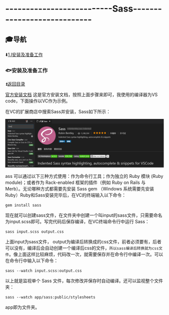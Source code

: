 # --------------------------Sass---------------------------- #

<p id="tit"></p>
                       
## :mortar_board:导航 ##

:arrow_down:<a href="#a1">1.l安装及准备工作</a>

<p id="a1"></p>
       
### :fish:安装及准备工作 ###

:arrow_double_up:<a href ="#tit">返回目录</a>

[官方安装文档](https://www.sass.hk/install/) 这是官方安装文档，按照上面步骤来即可，我使用的编译器为VS code，下面操作以VC作为示例。

在VC的扩展商店中搜索Sass并安装，Sass如下所示：

![](https://github.com/Lumnca/Sass/blob/master/Img/a1.png)

ass 可以通过以下三种方式使用：作为命令行工具；作为独立的 Ruby 模块 (Ruby module)；或者作为 Rack-enabled 框架的插件（例如 Ruby on Rails 与 Merb）。无论哪种方式都需要先安装 Sass gem （Windows 系统需要先安装 Ruby）Ruby和Sass安装完毕后，在VC的终端输入以下命令：

```
gem install sass
```

现在就可以创建sass文件，在文件夹中创建一个叫input的sass文件，只需要命名为input.scss即可。写完代码后保存编译，在VC终端命令行中运行 Sass：

```
sass input.scss output.css
```

上面input为sass文件， output为编译后转换成的css文件，前者必须要有，后者可以没有，编译后会自动创建一个编译后css的文件，`所以sass编译后转换就为css文件`。像上面这样比较麻烦，代码改一次，就需要保存并在命令行中编译一次。可以在命令行中输入以下命令：

```
sass --watch input.scss:output.css
```

以上就是监视单个 Sass 文件，每次修改并保存时自动编译。还可以监视整个文件夹：

```
sass --watch app/sass:public/stylesheets
```

app即为文件夹。

